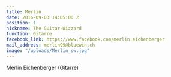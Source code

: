 ```yaml
---
title: Merlin
date: 2016-09-03 14:05:00 Z
position: 1
nickname: The Guitar-Wizzard
function: Gitarre
facebook_link: https://www.facebook.com/merlin.eichenberger
mail_address: merlin99@bluewin.ch
image: "/uploads/Merlin_sw.jpg"
---
```


Merlin Eichenberger (Gitarre)